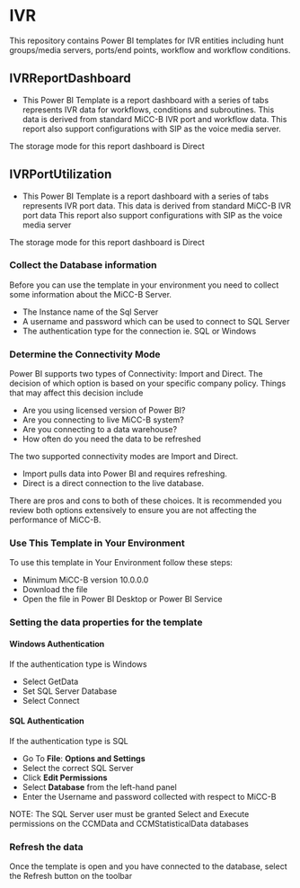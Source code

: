 # IVR
This repository contains Power BI templates for IVR entities including hunt groups/media servers, ports/end points, workflow and workflow conditions.

## IVRReportDashboard
* This Power BI Template is a report dashboard with a series of tabs represents IVR data for workflows, conditions and subroutines. This data is derived from standard MiCC-B IVR port and workflow data. This report also support configurations with SIP as the voice media server.

The storage mode for this report dashboard is Direct

## IVRPortUtilization
* This Power BI Template is a report dashboard with a series of tabs represents IVR port data. This data is derived from standard MiCC-B IVR port data This report also support configurations with SIP as the voice media server

The storage mode for this report dashboard is Direct

### Collect the Database information
Before you can use the template in your environment you need to collect some information about the MiCC-B Server.
* The Instance name of the Sql Server
* A username and password which can be used to connect to SQL Server
* The authentication type for the connection ie. SQL or Windows

### Determine the Connectivity Mode 
Power BI supports two types of Connectivity: Import and Direct. The decision of which option is based on your specific company policy.  Things that may affect this decision include
* Are you using licensed version of Power BI?
* Are you connecting to live MiCC-B system?
* Are you connecting to a data warehouse?
* How often do you need the data to be refreshed

The two supported connectivity modes are Import and Direct. 
* Import pulls data into Power BI and requires refreshing. 
* Direct is a direct connection to the live database. 

There are pros and cons to both of these choices. It is recommended you review both options extensively to ensure you are not affecting the performance of MiCC-B.


### Use This Template in Your Environment 
To use this template in Your Environment follow these steps:

* Minimum MiCC-B version 10.0.0.0
* Download the file
* Open the file in Power BI Desktop or Power BI Service

### Setting the data properties for the template

#### Windows Authentication

If the authentication type is Windows
* Select GetData
* Set SQL Server Database
* Select Connect

#### SQL Authentication

If the authentication type is SQL
* Go To **File**: **Options and Settings**
* Select the correct SQL Server 
* Click **Edit Permissions**
* Select **Database** from the left-hand panel
* Enter the Username and password collected with respect to MiCC-B

NOTE: The SQL Server user must be granted Select and Execute permissions on the CCMData and CCMStatisticalData databases

### Refresh the data
Once the template is open and you have connected to the database, select the Refresh button on the toolbar

